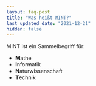 ```yaml
---
layout: faq-post
title: "Was heißt MINT?"
last_updated_date: "2021-12-21"
hidden: false
---
```


MINT ist ein Sammelbegriff für:

- **M**athe
- **I**nformatik
- **N**aturwissenschaft
- **T**echnik